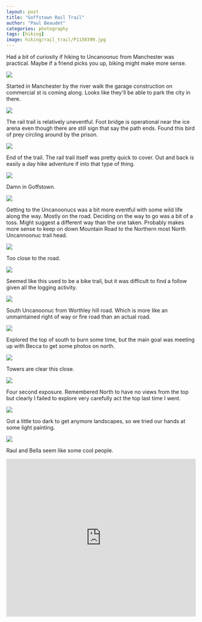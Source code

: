 ```yaml
---
layout: post
title: "Goffstown Rail Trail"
author: "Paul Beaudet"
categories: photography
tags: [hiking]
image: hiking/rail_trail/P1150399.jpg
---
```


Had a bit of curiosity if hiking to Uncanoonuc from Manchester was practical. Maybe if a friend picks you up, biking might make more sense.

![](/assets/img/hiking/rail_trail/P1150363.jpg)

Started in Manchester by the river walk the garage construction on commercial st is coming along. Looks like they'll be able to park the city in there.

![](/assets/img/hiking/rail_trail/P1150366.jpg)

The rail trail is relatively uneventful. Foot bridge is operational near the ice arena even though there are still sign that say the path ends. Found this bird of prey circling around by the prison.

![](/assets/img/hiking/rail_trail/P1150368.jpg)

End of the trail. The rail trail itself was pretty quick to cover. Out and back is easily a day hike adventure if into that type of thing.

![](/assets/img/hiking/rail_trail/P1150369.jpg)

Damn in Goffstown.

![](/assets/img/hiking/rail_trail/P1150370.jpg)

Getting to the Uncanoonucs was a bit more eventful with some wild life along the way. Mostly on the road. Deciding on the way to go was a bit of a toss. Might suggest a different way than the one taken. Probably makes more sense to keep on down Mountain Road to the Northern most North Uncannoonuc trail head.

![](/assets/img/hiking/rail_trail/P1150380.jpg)

Too close to the road.

![](/assets/img/hiking/rail_trail/P1150383_01.jpg)

Seemed like this used to be a bike trail, but it was difficult to find a follow given all the logging activity.

![](/assets/img/hiking/rail_trail/P1150390.jpg)

South Uncanoonuc from Worthley hill road. Which is more like an unmaintained right of way or fire road than an actual road.

![](/assets/img/hiking/rail_trail/P1150402_01.jpg)

Explored the top of south to burn some time, but the main goal was meeting up with Becca to get some photos on north.

![](/assets/img/hiking/rail_trail/P1150417.jpg)

Towers are clear this close.

![](/assets/img/hiking/rail_trail/P1150423_02.jpg)

Four second exposure. Remembered North to have no views from the top but clearly I failed to explore very carefully act the top last time I went.

![](/assets/img/hiking/rail_trail/P1150426.jpg)

Got a little too dark to get anymore landscapes, so we tried our hands at some light painting.

![](/assets/img/hiking/rail_trail/P1150428.jpg)

Raul and Bella seem like some cool people. 

<iframe src='https://www.gaiagps.com/public/cEKA45gsJDlZlBfjzUXsmYIJ?embed=True' style='border:none; overflow-y: hidden; background-color:white; min-width: 320px; max-width:1280px; width:100%; height: 420px;' scrolling='no' seamless='seamless'></iframe>
